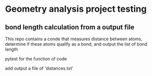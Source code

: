 # Geometry analysis project testing
## bond length calculation from a output file

This repo contains a conde that measures distance between atoms, determine if these atoms qualify as a bond, and output the list of bond length

pytest for the function of code

add output a file of 'distances.txt'